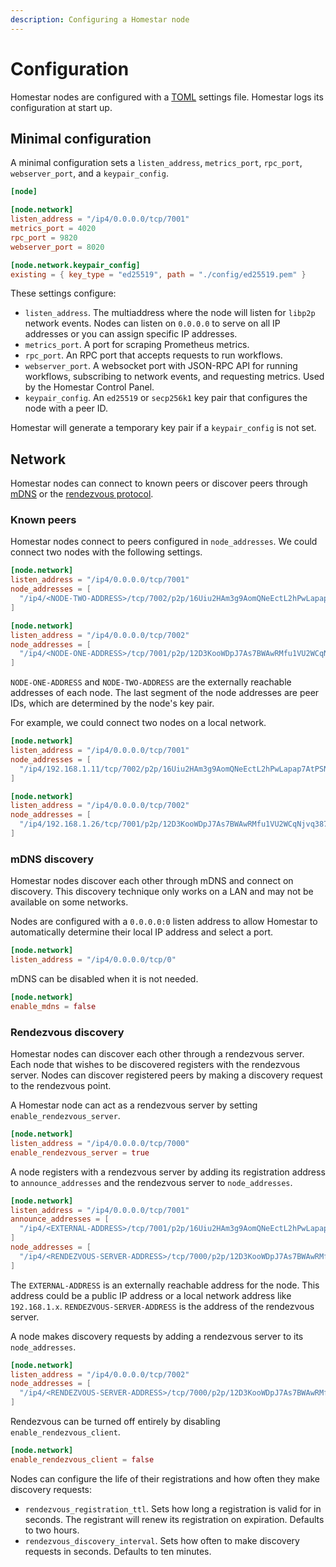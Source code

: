 ```yaml
---
description: Configuring a Homestar node
---
```


# Configuration

Homestar nodes are configured with a [TOML](https://toml.io) settings file. Homestar logs its configuration at start up.

## Minimal configuration

A minimal configuration sets a `listen_address`, `metrics_port`, `rpc_port`, `webserver_port`, and a `keypair_config`.

```toml
[node]

[node.network]
listen_address = "/ip4/0.0.0.0/tcp/7001"
metrics_port = 4020
rpc_port = 9820
webserver_port = 8020

[node.network.keypair_config]
existing = { key_type = "ed25519", path = "./config/ed25519.pem" }
```

These settings configure:

* `listen_address`. The multiaddress where the node will listen for `libp2p` network events. Nodes can listen on `0.0.0.0` to serve on all IP addresses or you can assign specific IP addresses.
* `metrics_port`. A port for scraping Prometheus metrics.
* `rpc_port`. An RPC port that accepts requests to run workflows.
* `webserver_port`. A websocket port with JSON-RPC API for running workflows, subscribing to network events, and requesting metrics. Used by the Homestar Control Panel.
* `keypair_config`. An `ed25519` or `secp256k1` key pair that configures the node with a peer ID.

Homestar will generate a temporary key pair if a `keypair_config` is not set.

## Network

Homestar nodes can connect to known peers or discover peers through [mDNS](https://docs.libp2p.io/concepts/discovery-routing/mdns/) or the [rendezvous protocol](https://docs.libp2p.io/concepts/discovery-routing/rendezvous/).

### Known peers

Homestar nodes connect to peers configured in `node_addresses`. We could connect two nodes with the following settings.

```toml
[node.network]
listen_address = "/ip4/0.0.0.0/tcp/7001"
node_addresses = [
  "/ip4/<NODE-TWO-ADDRESS>/tcp/7002/p2p/16Uiu2HAm3g9AomQNeEctL2hPwLapap7AtPSNt8ZrBny4rLx1W5Dc",
]
```

```toml
[node.network]
listen_address = "/ip4/0.0.0.0/tcp/7002"
node_addresses = [
  "/ip4/<NODE-ONE-ADDRESS>/tcp/7001/p2p/12D3KooWDpJ7As7BWAwRMfu1VU2WCqNjvq387JEYKDBj4kx6nXTN",
]
```

`NODE-ONE-ADDRESS` and `NODE-TWO-ADDRESS` are the externally reachable addresses of each node. The last segment of the node addresses are peer IDs, which are determined by the node's key pair.

For example, we could connect two nodes on a local network.

```toml
[node.network]
listen_address = "/ip4/0.0.0.0/tcp/7001"
node_addresses = [
  "/ip4/192.168.1.11/tcp/7002/p2p/16Uiu2HAm3g9AomQNeEctL2hPwLapap7AtPSNt8ZrBny4rLx1W5Dc",
]
```

```toml
[node.network]
listen_address = "/ip4/0.0.0.0/tcp/7002"
node_addresses = [
  "/ip4/192.168.1.26/tcp/7001/p2p/12D3KooWDpJ7As7BWAwRMfu1VU2WCqNjvq387JEYKDBj4kx6nXTN",
]
```

### mDNS discovery

Homestar nodes discover each other through mDNS and connect on discovery. This discovery technique only works on a LAN and may not be available on some networks.

Nodes are configured with a `0.0.0.0:0` listen address to allow Homestar to automatically determine their local IP address and select a port.

```toml
[node.network]
listen_address = "/ip4/0.0.0.0/tcp/0"
```

mDNS can be disabled when it is not needed.

```toml
[node.network]
enable_mdns = false
```

### Rendezvous discovery

Homestar nodes can discover each other through a rendezvous server. Each node that wishes to be discovered registers with the rendezvous server. Nodes can discover registered peers by making a discovery request to the rendezvous point.

A Homestar node can act as a rendezvous server by setting `enable_rendezvous_server`.

```toml
[node.network]
listen_address = "/ip4/0.0.0.0/tcp/7000"
enable_rendezvous_server = true
```

A node registers with a rendezvous server by adding its registration address to `announce_addresses` and the rendezvous server to `node_addresses`.

```toml
[node.network]
listen_address = "/ip4/0.0.0.0/tcp/7001"
announce_addresses = [
  "/ip4/<EXTERNAL-ADDRESS>/tcp/7001/p2p/16Uiu2HAm3g9AomQNeEctL2hPwLapap7AtPSNt8ZrBny4rLx1W5Dc",
]
node_addresses = [
  "/ip4/<RENDEZVOUS-SERVER-ADDRESS>/tcp/7000/p2p/12D3KooWDpJ7As7BWAwRMfu1VU2WCqNjvq387JEYKDBj4kx6nXTN",
]
```

The `EXTERNAL-ADDRESS` is an externally reachable address for the node. This address could be a public IP address or a local network address like `192.168.1.x`. `RENDEZVOUS-SERVER-ADDRESS` is the address of the rendezvous server.

A node makes discovery requests by adding a rendezvous server to its `node_addresses`.

```toml
[node.network]
listen_address = "/ip4/0.0.0.0/tcp/7002"
node_addresses = [
  "/ip4/<RENDEZVOUS-SERVER-ADDRESS>/tcp/7000/p2p/12D3KooWDpJ7As7BWAwRMfu1VU2WCqNjvq387JEYKDBj4kx6nXTN",
]
```

Rendezvous can be turned off entirely by disabling `enable_rendezvous_client`.

```toml
[node.network]
enable_rendezvous_client = false
```

Nodes can configure the life of their registrations and how often they make discovery requests:

* `rendezvous_registration_ttl`. Sets how long a registration is valid for in seconds. The registrant will renew its registration on expiration. Defaults to two hours.
* `rendezvous_discovery_interval`. Sets how often to make discovery requests in seconds. Defaults to ten minutes.

